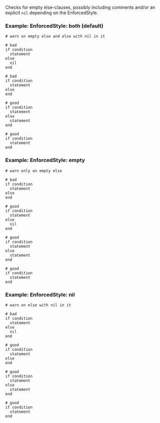 Checks for empty else-clauses, possibly including comments and/or an
explicit `nil` depending on the EnforcedStyle.

### Example: EnforcedStyle: both (default)
    # warn on empty else and else with nil in it

    # bad
    if condition
      statement
    else
      nil
    end

    # bad
    if condition
      statement
    else
    end

    # good
    if condition
      statement
    else
      statement
    end

    # good
    if condition
      statement
    end

### Example: EnforcedStyle: empty
    # warn only on empty else

    # bad
    if condition
      statement
    else
    end

    # good
    if condition
      statement
    else
      nil
    end

    # good
    if condition
      statement
    else
      statement
    end

    # good
    if condition
      statement
    end

### Example: EnforcedStyle: nil
    # warn on else with nil in it

    # bad
    if condition
      statement
    else
      nil
    end

    # good
    if condition
      statement
    else
    end

    # good
    if condition
      statement
    else
      statement
    end

    # good
    if condition
      statement
    end